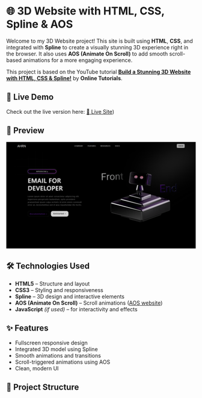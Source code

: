 # 🌐 3D Website with HTML, CSS, Spline & AOS

Welcome to my 3D Website project! This site is built using **HTML**, **CSS**, and integrated with **Spline** to create a visually stunning 3D experience right in the browser. It also uses **AOS (Animate On Scroll)** to add smooth scroll-based animations for a more engaging experience.

This project is based on the YouTube tutorial [**Build a Stunning 3D Website with HTML, CSS & Spline!**](https://youtu.be/oskiEydAaok?si=_PDZ1cx8bEEJfFjX) by **Online Tutorials**.

## 🚀 Live Demo

Check out the live version here: [🔗 Live Site](https://ahrn.vercel.app/))

## 📸 Preview

![3D Website Preview](https://raw.githubusercontent.com/armanhossen-dev/3D-WEB/refs/heads/main/ss.png)  


## 🛠️ Technologies Used

- **HTML5** – Structure and layout  
- **CSS3** – Styling and responsiveness  
- **Spline** – 3D design and interactive elements  
- **AOS (Animate On Scroll)** – Scroll animations ([AOS website](https://michalsnik.github.io/aos/))  
- **JavaScript** *(if used)* – for interactivity and effects

## ✨ Features

- Fullscreen responsive design  
- Integrated 3D model using Spline  
- Smooth animations and transitions  
- Scroll-triggered animations using AOS  
- Clean, modern UI

## 📁 Project Structure

